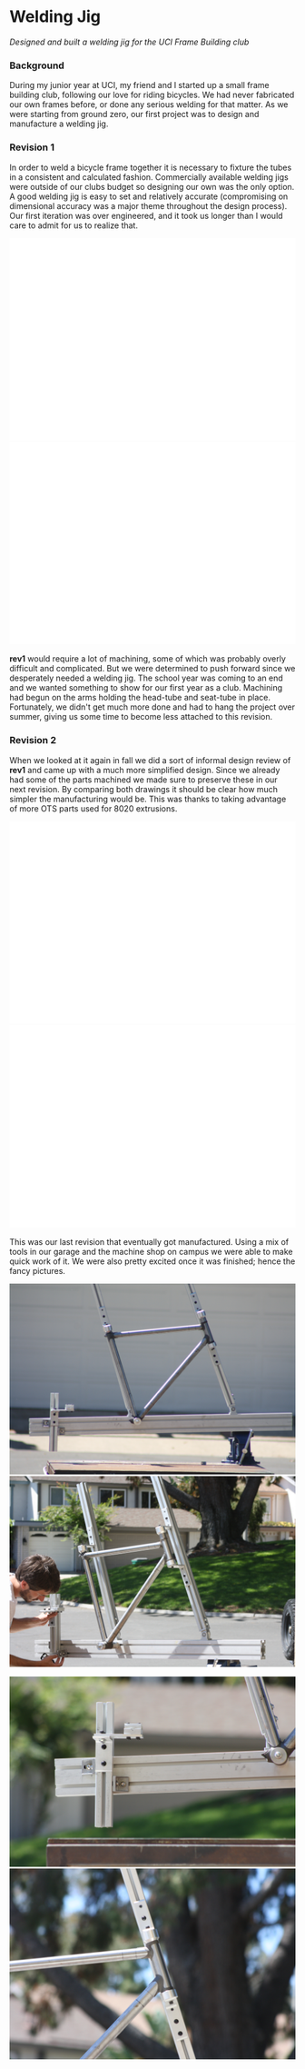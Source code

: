 # Welding Jig

*Designed and built a welding jig for the UCI Frame Building club*

### Background

During my junior year at UCI, my friend and I started up a small frame building club, following our love for riding bicycles. 
We had never fabricated our own frames before, or done any serious welding for that matter. As we were starting from ground zero,
our first project was to design and manufacture a welding jig.

### Revision 1

In order to weld a bicycle frame together it is necessary to fixture the tubes in a consistent and calculated fashion.
Commercially available welding jigs were outside of our clubs budget so designing our own was the only option. A good
welding jig is easy to set and relatively accurate (compromising on dimensional accuracy was a major theme throughout the 
design process). Our first iteration was over engineered, and it took us longer than I would care to admit for us to realize that.

<p class="img_row" align="center">
  <img class="img_2row" alt="front" src=".\media\portfolio\welding_jig\rev1_front.svg"/>
  <img class="img_2row" alt="isometric" src=".\media\portfolio\welding_jig\rev1_iso.svg"/>
</p>

**rev1** would require a lot of machining, some of which was probably overly difficult and complicated. But we were determined to push
forward since we desperately needed a welding jig. The school year was coming to an end and we wanted something to show for our first year 
as a club. Machining had begun on the arms holding the head-tube and seat-tube in place. Fortunately, we didn't get much more done and had 
to hang the project over summer, giving us some time to become less attached to this revision.

### Revision 2

When we looked at it again in fall we did a sort of informal design review of **rev1** and came up with a much more simplified design. Since we already had 
some of the parts machined we made sure to preserve these in our next revision. By comparing both drawings it should be clear how much
simpler the manufacturing would be. This was thanks to taking advantage of more OTS parts used for 8020 extrusions.

<p class="img_row" align="center">
  <img class="img_2row" alt="front" src=".\media\portfolio\welding_jig\rev2_front.svg"/>
  <img class="img_2row" alt="isometric" src=".\media\portfolio\welding_jig\rev2_iso.svg"/>
</p>

This was our last revision that eventually got manufactured. Using a mix of tools in our garage and the machine shop on campus we were 
able to make quick work of it. We were also pretty excited once it was finished; hence the fancy pictures.

<p class="img_row" align="center">
  <img class="img_2row" alt="full" src=".\media\portfolio\welding_jig\full.jpg"/>
  <img class="img_2row" alt="meching" src=".\media\portfolio\welding_jig\meching.jpg"/>
</p>

<p class="img_row" align="center">
  <img class="img_2row" alt="rear_axle" src=".\media\portfolio\welding_jig\rear_axle.jpg"/>
  <img class="img_2row" alt="headshot" src=".\media\portfolio\welding_jig\headshot.jpg"/>
</p>


